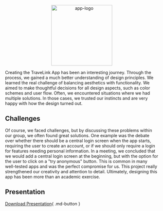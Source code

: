 <div style="text-align: center;">
    <img src="/assets/images/travel.gif" alt="app-logo" style="width: 200px;">
</div>

Creating the TraveLink App has been an interesting journey. Through the process, we gained a much better understanding of design principles. We learned the real challenge of balancing aesthetics with functionality. We aimed to make thoughtful decisions for all design aspects, such as color schemes and user flow. Often, we encountered situations where we had multiple solutions. In those cases, we trusted our instincts and are very happy with how the design turned out.

## Challenges
Of course, we faced challenges, but by discussing these problems within our group, we often found great solutions. One example was the debate over whether there should be a central login screen when the app starts, requiring the user to create an account, or if we should only require a login for features needing personal information. In a meeting, we concluded that we would add a central login screen at the beginning, but with the option for the user to click on a "try anonymous" button. This is common in many well-tested apps and was the perfect compromise for us. This project really strengthened our creativity and attention to detail. Ultimately, designing this app has been more than an academic exercise.


## Presentation
[Download Presentation](/assets/HCI_Abschlusspräsentation_TraveLink.pdf){ .md-button }